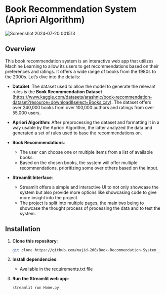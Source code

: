 # Book Recommendation System (Apriori Algorithm)

![Screenshot 2024-07-20 001513](https://github.com/user-attachments/assets/89ddbbb7-619d-45ad-a949-6f90f68785ce)

## Overview

This book recommendation system is an interactive web app that utilizes Machine Learning to allow its users to get recommendations based on their preferences and ratings. It offers a wide range of books from the 1980s to the 2000s. Let’s dive into the details:

- **DataSet**: The dataset used to allow the model to generate the relevant rules is the **Book Recommendation Dataset** (https://www.kaggle.com/datasets/arashnic/book-recommendation-dataset?resource=download&select=Books.csv). The dataset offers over 240,000 books from over 100,000 authors and ratings from over 55,000 users.

- **Apriori Algorithm**: After preprocessing the dataset and formatting it in a way usable by the Apriori Algorithm, the latter analyzed the data and generated a set of rules used to base the recommendations on.
  
- **Book Recommendations**:
  - The user can choose one or multiple items from a list of available books.
  - Based on the chosen books, the system will offer multiple recommendations, prioritizing some over others based on the input.

- **Streamlit Interface**:
  - Streamlit offers a simple and interactive UI to not only showcase the system but also provide more options like showcasing code to give more insight into the project.
  - The project is split into multiple pages, the main two being to showcase the thought process of processing the data and to test the system.

## Installation

1. **Clone this repository**:
   ```bash
   git clone https://github.com/majid-200/Book-Recommendation-System__Apriori-Algorithm__.git
   
2. **Install dependencies**:
   - Available in the requirements.txt file
    
3. **Run the Streamlit web app**:
   ```bash
   streamlit run Home.py
